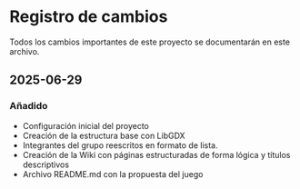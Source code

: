 # Registro de cambios
Todos los cambios importantes de este proyecto se documentarán en este archivo.

## 2025-06-29
### Añadido
- Configuración inicial del proyecto
- Creación de la estructura base con LibGDX
- Integrantes del grupo reescritos en formato de lista.
- Creación de la Wiki con páginas estructuradas de forma lógica y títulos descriptivos
- Archivo README.md con la propuesta del juego
